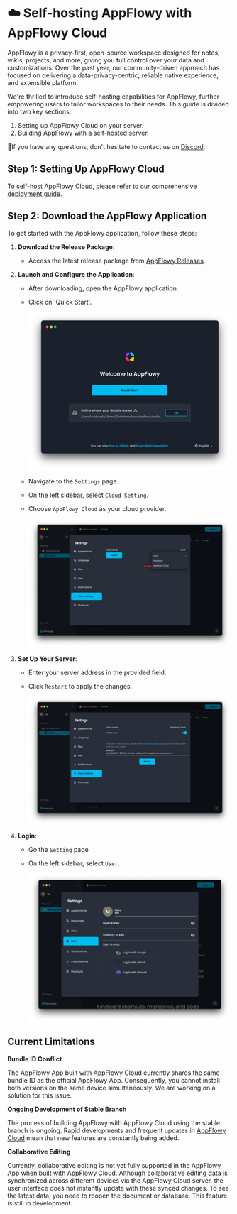# ☁️ Self-hosting AppFlowy with AppFlowy Cloud

AppFlowy is a privacy-first, open-source workspace designed for notes, wikis, projects, and more, giving you full control over your data and customizations. Over the past year, our community-driven approach has focused on delivering a data-privacy-centric, reliable native experience, and extensible platform.

We're thrilled to introduce self-hosting capabilities for AppFlowy, further empowering users to tailor workspaces to their needs. This guide is divided into two key sections:

1. Setting up AppFlowy Cloud on your server.
2. Building AppFlowy with a self-hosted server.

🙏If you have any questions, don't hesitate to contact us on [Discord](https://discord.gg/7kmZgcvA).

## Step 1: Setting Up AppFlowy Cloud

To self-host AppFlowy Cloud, please refer to our comprehensive [deployment guide](https://github.com/AppFlowy-IO/AppFlowy-Cloud/blob/main/doc/DEPLOYMENT.md).


## Step 2: Download the AppFlowy Application

To get started with the AppFlowy application, follow these steps:

1. **Download the Release Package**:
    - Access the latest release package from [AppFlowy Releases](https://github.com/AppFlowy-IO/AppFlowy-with-AppFlowy-Cloud-Build/releases).

2. **Launch and Configure the Application**:
    - After downloading, open the AppFlowy application.
    - Click on 'Quick Start'.

      ![Quick Start](../assets/quick_start.png)

    - Navigate to the `Settings` page.
    - On the left sidebar, select `Cloud Setting`.
    - Choose `AppFlowy Cloud` as your cloud provider.

      ![Choose AppFlowy Cloud](../assets/choose_appflowy_cloud.png)

3. **Set Up Your Server**:
    - Enter your server address in the provided field.
    - Click `Restart` to apply the changes.

      ![AppFlowy Cloud](../assets/fill_appflowy_cloud.png)

4. **Login**:
   - Go the `Setting` page
   - On the left sidebar, select `User`.
   
     ![login.png](../assets/login_page.png)
   
## Current Limitations

**Bundle ID Conflict**

The AppFlowy App built with AppFlowy Cloud currently shares the same bundle ID as the official AppFlowy App. Consequently,
you cannot install both versions on the same device simultaneously. We are working on a solution for this issue.

**Ongoing Development of Stable Branch**

The process of building AppFlowy with AppFlowy Cloud using the stable branch is ongoing. Rapid developments and frequent
updates in [AppFlowy Cloud](https://github.com/AppFlowy-IO/AppFlowy-Cloud) mean that new features are constantly being added.


**Collaborative Editing**

Currently, collaborative editing is not yet fully supported in the AppFlowy App when built with AppFlowy Cloud. Although 
collaborative editing data is synchronized across different devices via the AppFlowy Cloud server, the user interface
does not instantly update with these synced changes. To see the latest data, you need to reopen the document or database. 
This feature is still in development.